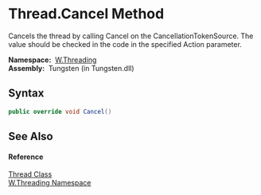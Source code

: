 Thread.Cancel Method
====================
  
Cancels the thread by calling Cancel on the CancellationTokenSource. The value should be checked in the code in the specified Action parameter.


  **Namespace:**  [W.Threading][1]  
  **Assembly:**  Tungsten (in Tungsten.dll)

Syntax
------

```csharp
public override void Cancel()
```


See Also
--------

#### Reference
[Thread Class][2]  
[W.Threading Namespace][1]  

[1]: ../README.md
[2]: README.md
[3]: ../../_icons/Help.png